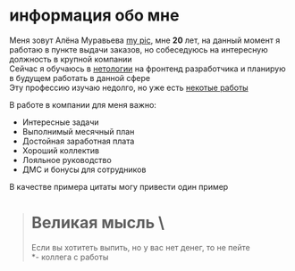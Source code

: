 # информация обо мне

Меня зовут Алёна Муравьева [my pic](/img/photo_2024-02-16_20-44-22.jpg), мне **20** лет, на данный момент я работаю в пункте выдачи заказов, но собеседуюсь на интересную должность в крупной компании \
Сейчас я обучаюсь в [нетологии](https://netology.ru/) на фронтенд разработчика и планирую в будущем работать в данной сфере \
Эту профессию изучаю недолго, но уже есть [некотые работы](https://github.com/akejdivn?tab=repositories) 

В работе в компании для меня важно:
* Интересные задачи
* Выполнимый месячный план 
* Достойная заработная плата
* Хороший коллектив
* Лояльное руководство 
* ДМС и бонусы для сотрудников

В качестве примера цитаты могу привести один пример
> # Великая мысль \
> Если вы хотитеть выпить, но у вас нет денег, то не пейте \
> *- коллега с работы